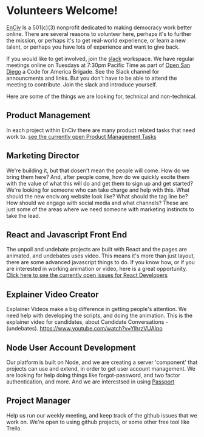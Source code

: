 # Volunteers Welcome!
[EnCiv](http://enciv.org) Is a 501(c)(3) nonprofit dedicated to making democracy work better online. There are several reasons to volunteer here, perhaps it's to further the mission, or perhaps it's to get real-world experience, or learn a new talent, or perhaps you have lots of experience and want to give back.

If you would like to get involved, join the [slack](https://docs.google.com/forms/d/e/1FAIpQLSee58BUiy12dtloG9pLITsELcNldIwXcEtCotV9r95BZJSIVA/viewform?usp=sf_link) workspace.  We have regular meetings online on Tuesdays at 7:30pm Pacific Time as part of [Open San Diego](opensandiego.org) a Code for America Brigade.  See the Slack channel for announcments and links.  But you don't have to be able to attend the meeting to contribute. Join the slack and introduce yourself.

Here are some of the things we are looking for, technical and non-technical.

## Product Management
In each project within EnCiv there are many product related tasks that need work to. 
[see the currently open Product Management Tasks](https://github.com/issues?q=org%3AEnCiv+is%3Aopen+is%3Aissue+label%3A%22product+management%22)

## Marketing Director
We're building it, but that dosen't mean the people will come.  How do we bring them here?  And, after people come, how do we quickly excite them with the value of what this will do and get them to sign up and get started? We're looking for someone who can take charge and help with this. What should the new enciv.org website look like? What should the tag line be? How should we engage with social media and what channels? These are just some of the areas where we need someone with marketing instincts to take the lead. 

## React and Javascript Front End
The unpoll and undebate projects are built with React and the pages are animated, and undebates uses video. This means it's more than just layout, there are some advanced javascript things to do.  If you know how, or if you are interested in working animation or video, here is a great opportunity. [Click here to see the currently open issues for React Developers](https://github.com/issues?q=org%3AEnCiv+is%3Aopen+is%3Aissue+label%3A%22react%22)

## Explainer Video Creator 
Explainer Videos make a big difference in getting people's attention.  We need help with developing the scripts, and doing the animation.  This is the explainer video for candidates, about Candidate Conversations - (undebates). https://www.youtube.com/watch?v=YlhrzVUAIpo

## Node User Account Development
Our platform is built on Node, and we are creating a server 'component' that projects can use and extend, in order to get user account management.  We are looking for help doing things like forgot-password, and two factor authentication, and more.  And we are interestsed in using [Passport](http://www.passportjs.org/)

## Project Manager
Help us run our weekly meeting, and keep track of the github issues that we work on. We're open to using github projects, or some other free tool like Trello.  
